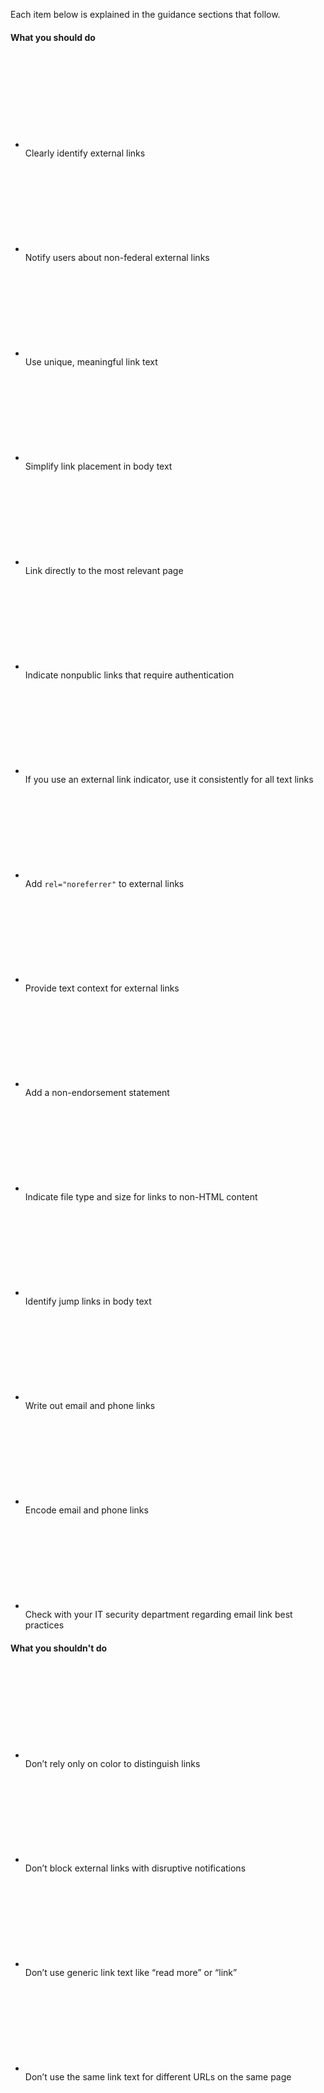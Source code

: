 <p class="margin-top-2 padding-top-1 border-top-1px border-base-lighter">Each item below is explained in the guidance sections that follow.<p>

<div class="bg-white border-1px border-base-lightest padding-2 radius-lg">
  <div class="grid-row grid-gap-lg">
    <div class="margin-top-3 tablet:margin-top-0 tablet:grid-col">
      <h4>What you should do</h4>
      <ul class="usa-icon-list usa-icon-list--success margin-top-2">
        <li class="usa-icon-list__item">
          <div class="usa-icon-list__icon">
            <svg class="usa-icon" aria-hidden="true" role="img"><use href="{{ site.baseurl }}/assets/img/sprite.svg#check_circle"></use></svg>
          </div>
          <div class="usa-icon-list__content">
            Clearly identify external links
          </div>
        </li>
        <li class="usa-icon-list__item">
          <div class="usa-icon-list__icon">
            <svg class="usa-icon" aria-hidden="true" role="img"><use href="{{ site.baseurl }}/assets/img/sprite.svg#check_circle"></use></svg>
          </div>
          <div class="usa-icon-list__content">
            Notify users about non-federal external links
          </div>
        </li>
        <li class="usa-icon-list__item">
          <div class="usa-icon-list__icon">
            <svg class="usa-icon" aria-hidden="true" role="img"><use href="{{ site.baseurl }}/assets/img/sprite.svg#check_circle"></use></svg>
          </div>
          <div class="usa-icon-list__content">
            Use unique, meaningful link text
          </div>
        </li>
        <li class="usa-icon-list__item">
          <div class="usa-icon-list__icon">
            <svg class="usa-icon" aria-hidden="true" role="img"><use href="{{ site.baseurl }}/assets/img/sprite.svg#check_circle"></use></svg>
          </div>
          <div class="usa-icon-list__content">
            Simplify link placement in body text
          </div>
        </li>
        <li class="usa-icon-list__item">
          <div class="usa-icon-list__icon">
            <svg class="usa-icon" aria-hidden="true" role="img"><use href="{{ site.baseurl }}/assets/img/sprite.svg#check_circle"></use></svg>
          </div>
          <div class="usa-icon-list__content">
            Link directly to the most relevant page
          </div>
        </li>
        <li class="usa-icon-list__item">
          <div class="usa-icon-list__icon">
            <svg class="usa-icon" aria-hidden="true" role="img"><use href="{{ site.baseurl }}/assets/img/sprite.svg#check_circle"></use></svg>
          </div>
          <div class="usa-icon-list__content">
            Indicate nonpublic links that require authentication
          </div>
        </li>
        <li class="usa-icon-list__item">
          <div class="usa-icon-list__icon">
            <svg class="usa-icon" aria-hidden="true" role="img"><use href="{{ site.baseurl }}/assets/img/sprite.svg#check_circle"></use></svg>
          </div>
          <div class="usa-icon-list__content">
            If you use an external link indicator, use it consistently for all text links
          </div>
        </li>
        <li class="usa-icon-list__item">
          <div class="usa-icon-list__icon">
            <svg class="usa-icon" aria-hidden="true" role="img"><use href="{{ site.baseurl }}/assets/img/sprite.svg#check_circle"></use></svg>
          </div>
          <div class="usa-icon-list__content">
            Add <code>rel="noreferrer"</code> to external links
          </div>
        </li>
        <li class="usa-icon-list__item">
          <div class="usa-icon-list__icon">
            <svg class="usa-icon" aria-hidden="true" role="img"><use href="{{ site.baseurl }}/assets/img/sprite.svg#check_circle"></use></svg>
          </div>
          <div class="usa-icon-list__content">
            Provide text context for external links
          </div>
        </li>
         <li class="usa-icon-list__item">
          <div class="usa-icon-list__icon">
            <svg class="usa-icon" aria-hidden="true" role="img"><use href="{{ site.baseurl }}/assets/img/sprite.svg#check_circle"></use></svg>
          </div>
          <div class="usa-icon-list__content">
            Add a non-endorsement statement
          </div>
        </li>
        <li class="usa-icon-list__item">
          <div class="usa-icon-list__icon">
            <svg class="usa-icon" aria-hidden="true" role="img"><use href="{{ site.baseurl }}/assets/img/sprite.svg#check_circle"></use></svg>
          </div>
          <div class="usa-icon-list__content">
            Indicate file type and size for links to non-HTML content
          </div>
        </li>
        <li class="usa-icon-list__item">
          <div class="usa-icon-list__icon">
            <svg class="usa-icon" aria-hidden="true" role="img"><use href="{{ site.baseurl }}/assets/img/sprite.svg#check_circle"></use></svg>
          </div>
          <div class="usa-icon-list__content">
            Identify jump links in body text
          </div>
        </li>
        <li class="usa-icon-list__item">
          <div class="usa-icon-list__icon">
            <svg class="usa-icon" aria-hidden="true" role="img"><use href="{{ site.baseurl }}/assets/img/sprite.svg#check_circle"></use></svg>
          </div>
          <div class="usa-icon-list__content">
            Write out email and phone links
          </div>
        </li>
        <li class="usa-icon-list__item">
          <div class="usa-icon-list__icon">
            <svg class="usa-icon" aria-hidden="true" role="img"><use href="{{ site.baseurl }}/assets/img/sprite.svg#check_circle"></use></svg>
          </div>
          <div class="usa-icon-list__content">
            Encode email and phone links
          </div>
        </li>
        <li class="usa-icon-list__item">
          <div class="usa-icon-list__icon">
            <svg class="usa-icon" aria-hidden="true" role="img"><use href="{{ site.baseurl }}/assets/img/sprite.svg#check_circle"></use></svg>
          </div>
          <div class="usa-icon-list__content">
            Check with your IT security department regarding email link best practices
          </div>
        </li>
      </ul>
    </div>
    <div class="margin-top-3 tablet:margin-top-0 tablet:grid-col">
      <h4>What you shouldn't do</h4>
      <ul class="usa-icon-list usa-icon-list--error margin-top-2">
        <li class="usa-icon-list__item">
          <div class="usa-icon-list__icon">
            <svg class="usa-icon" aria-hidden="true" role="img"><use href="{{ site.baseurl }}/assets/img/sprite.svg#cancel"></use></svg>
          </div>
          <div class="usa-icon-list__content">
            Don’t rely only on color to distinguish links
          </div>
        </li>
        <li class="usa-icon-list__item">
          <div class="usa-icon-list__icon">
            <svg class="usa-icon" aria-hidden="true" role="img"><use href="{{ site.baseurl }}/assets/img/sprite.svg#cancel"></use></svg>
          </div>
          <div class="usa-icon-list__content">
            Don’t block external links with disruptive notifications
          </div>
        </li>
        <li class="usa-icon-list__item">
          <div class="usa-icon-list__icon">
            <svg class="usa-icon" aria-hidden="true" role="img"><use href="{{ site.baseurl }}/assets/img/sprite.svg#cancel"></use></svg>
          </div>
          <div class="usa-icon-list__content">
            Don’t use generic link text like “read more” or “link”
          </div>
        </li>
        <li class="usa-icon-list__item">
          <div class="usa-icon-list__icon">
            <svg class="usa-icon" aria-hidden="true" role="img"><use href="{{ site.baseurl }}/assets/img/sprite.svg#cancel"></use></svg>
          </div>
          <div class="usa-icon-list__content">
            Don’t use the same link text for different URLs on the same page
          </div>
        </li>
      </ul>
    </div>
  </div>
</div>

